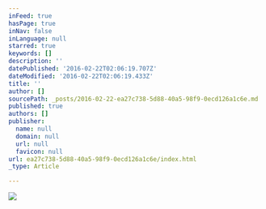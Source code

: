 ```yaml
---
inFeed: true
hasPage: true
inNav: false
inLanguage: null
starred: true
keywords: []
description: ''
datePublished: '2016-02-22T02:06:19.707Z'
dateModified: '2016-02-22T02:06:19.433Z'
title: ''
author: []
sourcePath: _posts/2016-02-22-ea27c738-5d88-40a5-98f9-0ecd126a1c6e.md
published: true
authors: []
publisher:
  name: null
  domain: null
  url: null
  favicon: null
url: ea27c738-5d88-40a5-98f9-0ecd126a1c6e/index.html
_type: Article

---
```

![](https://the-grid-user-content.s3-us-west-2.amazonaws.com/edd527d7-7756-43c4-9c19-dcf3e334e485.gif)